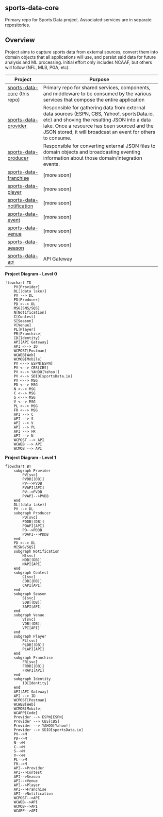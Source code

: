 
## sports-data-core

Primary repo for Sports Data project. Associated services are in separate repositories.

## **Overview**

Project aims to capture sports data from external sources, convert them into domain objects that all applications will use, and persist said data for future analysis and ML processing.  Initial effort only includes NCAAF, but others will follow (NFL, MLB, PGA, etc).

| Project | Purpose |
| ------- | ------- |
| [sports-data-core](https://github.com/jrandallsexton/sports-data-core) (this repo) | Primary repo for shared services, components, and middleware to be consumed by the various services that compose the entire application |
| [sports-data-provider](https://github.com/jrandallsexton/sports-data-provider) | Responsible for gathering data from external data sources (ESPN, CBS, Yahoo!, sportsData.io, etc) and shoving the resulting JSON into a data lake.  Once a resource has been sourced and the JSON stored, it will broadcast an event for others to consume. |
| [sports-data-producer](https://github.com/jrandallsexton/sports-data-producer) | Responsible for converting external JSON files to domain objects and broadcasting eventing information about those domain/integration events. |
| [sports-data-franchise](https://github.com/jrandallsexton/sports-data-franchise) | [more soon] |
| [sports-data-player](https://github.com/jrandallsexton/sports-data-player) | [more soon] |
| [sports-data-notification](https://github.com/jrandallsexton/sports-data-notification) | [more soon] |
| [sports-data-event](https://github.com/jrandallsexton/sports-data-event) | [more soon] |
| [sports-data-venue](https://github.com/jrandallsexton/sports-data-venue) | [more soon] |
| [sports-data-season](https://github.com/jrandallsexton/sports-data-season) | [more soon] |
| [sports-data-api](https://github.com/jrandallsexton/sports-data-api) | API Gateway |

**Project Diagram - Level 0**
```mermaid
flowchart TD
    PV[Provider]
    DL[(data lake)]
    PV --> DL
    PD[Producer]
    PD <--> DL
    MSG[SNS/SQS]
    N[Notification]
    C[Contest]
    S[Season]
    V[Venue]
    PL[Player]
    FR[Franchise]
    ID[Identity]
    API[API Gateway]
    API <--> ID
    WCPOST[Postman]
    WCWEB[Web]
    WCMOB[Mobile]
    PV <--> ESPN[ESPN]
    PV <--> CBS[CBS]
    PV <--> YAHOO[Yahoo!]
    PV <--> SDIO[sportsData.io]
    PV <--> MSG
    PD <--> MSG
    N <--> MSG
    C <--> MSG
    S <--> MSG
    V <--> MSG
    PL <--> MSG
    FR <--> MSG
    API --> C
    API --> S
    API --> V
    API --> PL
    API --> FR
    API --> N
    WCPOST --> API
    WCWEB --> API
    WCMOB --> API
```
**Project Diagram - Level 1**
```mermaid
flowchart BT
    subgraph Provider
        PV[svc]
        PVDB[(DB)]
        PV-->PVDB
        PVAPI[API]
        PV-->PVDB
        PVAPI-->PVDB
    end    
    DL[(data lake)]
    PV --> DL
    subgraph Producer
        PD[svc]
        PDDB[(DB)]
        PDAPI[API]
        PD-->PDDB
        PDAPI-->PDDB
    end    
    PD <--> DL
    M[SNS/SQS]
    subgraph Notification
        N[svc]
        NDB[(DB)]
        NAPI[API]
    end
    subgraph Contest
        C[svc]
        CDB[(DB)]
        CAPI[API]
    end
    subgraph Season
        S[svc]
        SDB[(DB)]
        SAPI[API]
    end
    subgraph Venue
        V[svc]
        VDB[(DB)]
        VPI[API]
    end
    subgraph Player
        PL[svc]
        PLDB[(DB)]
        PLAPI[API]
    end
    subgraph Franchise
        FR[svc]
        FRDB[(DB)]
        FRAPI[API]
    end
    subgraph Identity
        ID[Identity]
    end
    API[API Gateway]
    API --> ID
    WCPOST[Postman]
    WCWEB[Web]
    WCMOB[Mobile]
    WCAPP[Code]
    Provider --> ESPN[ESPN]
    Provider --> CBS[CBS]
    Provider --> YAHOO[Yahoo!]
    Provider --> SDIO[sportsData.io]
    PV-->M
    PD-->M
    N-->M
    C-->M
    S-->M
    V-->M
    PL-->M
    FR-->M
    API-->Provider
    API-->Contest
    API-->Season
    API-->Venue
    API-->Player
    API-->Franchise
    API-->Notification
    WCPOST-->API
    WCWEB-->API
    WCMOB-->API
    WCAPP-->API
```
